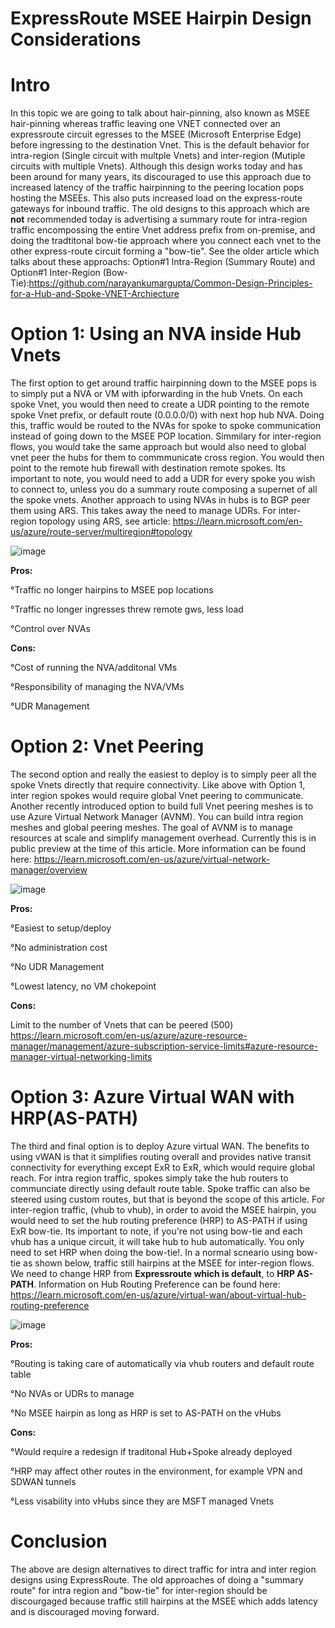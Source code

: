 # ExpressRoute MSEE Hairpin Design Considerations

# Intro
In this topic we are going to talk about hair-pinning, also known as MSEE hair-pinning whereas traffic leaving one VNET connected over an expressroute circuit egresses to the MSEE (Microsoft Enterprise Edge) before ingressing to the destination Vnet. This is the default behavior for intra-region (Single circuit with multple Vnets) and inter-region (Mutiple circuits with multiple Vnets). Although this design works today and has been around for many years, its discouraged to use this approach due to increased latency of the traffic hairpinning to the peering location pops hosting the MSEEs. This also puts increased load on the express-route gateways for inbound traffic. The old designs to this approach which are **not** recommended today is advertising a summary route for intra-region traffic encompossing the entire Vnet address prefix from on-premise, and doing the tradtitonal bow-tie approach where you connect each vnet to the other express-route circuit forming a "bow-tie". See the older article which talks about these approachs: Option#1 Intra-Region (Summary Route) and Option#1 Inter-Region (Bow-Tie):https://github.com/narayankumargupta/Common-Design-Principles-for-a-Hub-and-Spoke-VNET-Archiecture


# Option 1: Using an NVA inside Hub Vnets
The first option to get around traffic hairpinning down to the MSEE pops is to simply put a NVA or VM with ipforwarding in the hub Vnets. On each spoke Vnet, you would then need to create a UDR pointing to the remote spoke Vnet prefix, or default route (0.0.0.0/0) with next hop hub NVA. Doing this, traffic would be routed to the NVAs for spoke to spoke communication instead of going down to the MSEE POP location. Simmilary for inter-region flows, you would take the same approach but would also need to global vnet peer the hubs for them to commmunicate cross region. You would then point to the remote hub firewall with destination remote spokes. Its important to note, you would need to add a UDR for every spoke you wish to connect to, unless you do a summary route composing a supernet of all the spoke vnets. Another approach to using NVAs in hubs is to BGP peer them using ARS. This takes away the need to manage UDRs. For inter-region topology using ARS, see article: https://learn.microsoft.com/en-us/azure/route-server/multiregion#topology

![image](https://github.com/adtork/MSEE-Hairpin-Design-Considerations/assets/55964102/76215072-59e2-41e6-ae3c-5441613c245c)

**Pros:**

 °Traffic no longer hairpins to MSEE pop locations

 °Traffic no longer ingresses threw remote gws, less load

 °Control over NVAs

**Cons:**

 °Cost of running the NVA/additonal VMs

 °Responsibility of managing the NVA/VMs

 °UDR Management 

# Option 2: Vnet Peering
The second option and really the easiest to deploy is to simply peer all the spoke Vnets directly that require connectivity. Like above with Option 1, inter region spokes would require global Vnet peering to communicate. Another recently introduced option to build full Vnet peering meshes is to use Azure Virtual Network Manager (AVNM). You can build intra region meshes and global peering meshes. The goal of AVNM is to manage resources at scale and simplify management overhead. Currently this is in public preview at the time of this article. More information can be found here: https://learn.microsoft.com/en-us/azure/virtual-network-manager/overview 

![image](https://github.com/adtork/MSEE-Hairpin-Design-Considerations/assets/55964102/24982b06-5971-4a2b-b1c3-d099b53b3dcc)

**Pros:**

 °Easiest to setup/deploy

 °No administration cost

 °No UDR Management

 °Lowest latency, no VM chokepoint

**Cons:**

Limit to the number of Vnets that can be peered (500)
https://learn.microsoft.com/en-us/azure/azure-resource-manager/management/azure-subscription-service-limits#azure-resource-manager-virtual-networking-limits

# Option 3: Azure Virtual WAN with HRP(AS-PATH)
The third and final option is to deploy Azure virtual WAN. The benefits to using vWAN is that it simplifies routing overall and provides native transit connectivity for everything except ExR to ExR, which would require global reach. For intra region traffic, spokes simply take the hub routers to communciate directly using default route table. Spoke traffic can also be steered using custom routes, but that is beyond the scope of this article. For inter-region traffic, (vhub to vhub), in order to avoid the MSEE hairpin, you would need to set the hub routing preference (HRP) to AS-PATH if using ExR bow-tie. Its important to note, if you're not using bow-tie and each vhub has a unique circuit, it will take hub to hub automatically. You only need to set HRP when doing the bow-tie!. In a normal scneario using bow-tie as shown below, traffic still hairpins at the MSEE for inter-region flows. We need to change HRP from **Expressroute which is default**, to **HRP AS-PATH**. Information on Hub Routing Preference can be found here: https://learn.microsoft.com/en-us/azure/virtual-wan/about-virtual-hub-routing-preference

![image](https://github.com/adtork/MSEE-Hairpin-Design-Considerations/assets/55964102/763535cc-e4e0-4ecd-bab4-675464483acd)


**Pros:**

 °Routing is taking care of automatically via vhub routers and default route table

 °No NVAs or UDRs to manage

 °No MSEE hairpin as long as HRP is set to AS-PATH on the vHubs

**Cons:**

 °Would require a redesign if traditonal Hub+Spoke already deployed

 °HRP may affect other routes in the environment, for example VPN and SDWAN tunnels

 °Less visability into vHubs since they are MSFT managed Vnets

# Conclusion
The above are design alternatives to direct traffic for intra and inter region designs using ExpressRoute. The old approaches of doing a "summary route" for intra region and "bow-tie" for inter-region should be discourgaged because traffic still hairpins at the MSEE which adds latency and is discouraged moving forward. 





